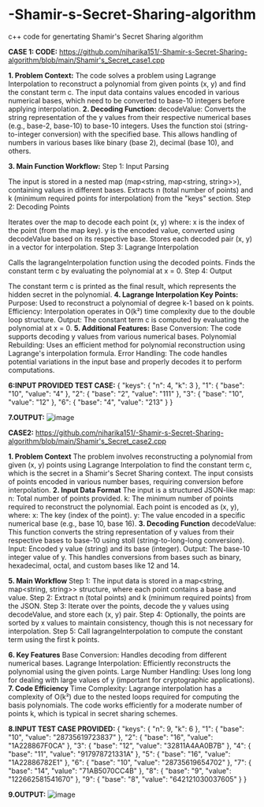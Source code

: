 # -Shamir-s-Secret-Sharing-algorithm
c++ code for genertating  Shamir's Secret Sharing algorithm


**CASE 1:
CODE:**
https://github.com/niharika151/-Shamir-s-Secret-Sharing-algorithm/blob/main/Shamir's_Secret_case1.cpp


**1. Problem Context:**
The code solves a problem using Lagrange Interpolation to reconstruct a polynomial from given points (x, y) and find the constant term c.
The input data contains values encoded in various numerical bases, which need to be converted to base-10 integers before applying interpolation.
**2. Decoding Function:**
decodeValue:
Converts the string representation of the y values from their respective numerical bases (e.g., base-2, base-10) to base-10 integers.
Uses the function stoi (string-to-integer conversion) with the specified base.
This allows handling of numbers in various bases like binary (base 2), decimal (base 10), and others.

**3. Main Function Workflow:**
Step 1: Input Parsing

The input is stored in a nested map (map<string, map<string, string>>), containing values in different bases.
Extracts n (total number of points) and k (minimum required points for interpolation) from the "keys" section.
Step 2: Decoding Points

Iterates over the map to decode each point (x, y) where:
x is the index of the point (from the map key).
y is the encoded value, converted using decodeValue based on its respective base.
Stores each decoded pair (x, y) in a vector for interpolation.
Step 3: Lagrange Interpolation

Calls the lagrangeInterpolation function using the decoded points.
Finds the constant term c by evaluating the polynomial at x = 0.
Step 4: Output

The constant term c is printed as the final result, which represents the hidden secret in the polynomial.
**4. Lagrange Interpolation Key Points:**
Purpose: Used to reconstruct a polynomial of degree k-1 based on k points.
Efficiency: Interpolation operates in O(k²) time complexity due to the double loop structure.
Output: The constant term c is computed by evaluating the polynomial at x = 0.
**5. Additional Features:**
Base Conversion: The code supports decoding y values from various numerical bases.
Polynomial Rebuilding: Uses an efficient method for polynomial reconstruction using Lagrange's interpolation formula.
Error Handling: The code handles potential variations in the input base and properly decodes it to perform computations.

**6:INPUT PROVIDED TEST CASE:**
{
    "keys": {
        "n": 4,
        "k": 3
    },
    "1": {
        "base": "10",
        "value": "4"
    },
    "2": {
        "base": "2",
        "value": "111"
    },
    "3": {
        "base": "10",
        "value": "12"
    },
    "6": {
        "base": "4",
        "value": "213"
    }
}


**7.OUTPUT:**
![image](https://github.com/user-attachments/assets/e7d7b141-54cc-4175-a130-3b2ca7dba979)



**CASE2:**
https://github.com/niharika151/-Shamir-s-Secret-Sharing-algorithm/blob/main/Shamir's_Secret_case2.cpp


**1. Problem Context**
The problem involves reconstructing a polynomial from given (x, y) points using Lagrange Interpolation to find the constant term c, which is the secret in a Shamir's Secret Sharing context.
The input consists of points encoded in various number bases, requiring conversion before interpolation.
**2. Input Data Format**
The input is a structured JSON-like map:
n: Total number of points provided.
k: The minimum number of points required to reconstruct the polynomial.
Each point is encoded as (x, y), where:
x: The key (index of the point).
y: The value encoded in a specific numerical base (e.g., base 10, base 16).
**3. Decoding Function**
decodeValue: This function converts the string representation of y values from their respective bases to base-10 using stoll (string-to-long-long conversion).
Input: Encoded y value (string) and its base (integer).
Output: The base-10 integer value of y.
This handles conversions from bases such as binary, hexadecimal, octal, and custom bases like 12 and 14.

**5. Main Workflow**
Step 1: The input data is stored in a map<string, map<string, string>> structure, where each point contains a base and value.
Step 2: Extract n (total points) and k (minimum required points) from the JSON.
Step 3: Iterate over the points, decode the y values using decodeValue, and store each (x, y) pair.
Step 4: Optionally, the points are sorted by x values to maintain consistency, though this is not necessary for interpolation.
Step 5: Call lagrangeInterpolation to compute the constant term using the first k points.

**6. Key Features**
Base Conversion: Handles decoding from different numerical bases.
Lagrange Interpolation: Efficiently reconstructs the polynomial using the given points.
Large Number Handling: Uses long long for dealing with large values of y (important for cryptographic applications).
**7. Code Efficiency**
Time Complexity: Lagrange interpolation has a complexity of O(k²) due to the nested loops required for computing the basis polynomials.
The code works efficiently for a moderate number of points k, which is typical in secret sharing schemes.

**8.INPUT TEST CASE PROVIDED:**
{
    "keys": {
        "n": 9,
        "k": 6
    },
    "1": {
        "base": "10",
        "value": "28735619723837"
    },
    "2": {
        "base": "16",
        "value": "1A228867F0CA"
    },
    "3": {
        "base": "12",
        "value": "32811A4AA0B7B"
    },
    "4": {
        "base": "11",
        "value": "917978721331A"
    },
    "5": {
        "base": "16",
        "value": "1A22886782E1"
    },
    "6": {
        "base": "10",
        "value": "28735619654702"
    },
    "7": {
        "base": "14",
        "value": "71AB5070CC4B"
    },
    "8": {
        "base": "9",
        "value": "122662581541670"
    },
    "9": {
        "base": "8",
        "value": "642121030037605"
    }
}


**9.OUTPUT:**
![image](https://github.com/user-attachments/assets/3b8b1a07-df59-46c5-8db0-9c8abd02b2ab)


